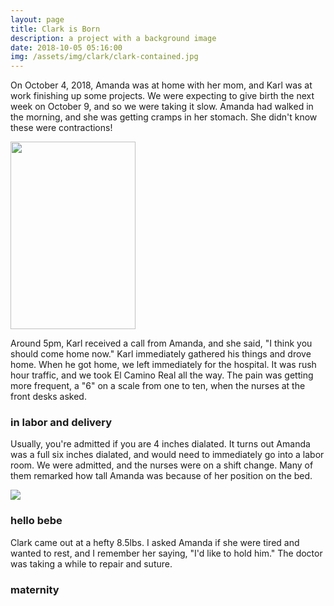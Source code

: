 ```yaml
---
layout: page
title: Clark is Born
description: a project with a background image
date: 2018-10-05 05:16:00
img: /assets/img/clark/clark-contained.jpg
---
```


On October 4, 2018, Amanda was at home with her mom, and Karl was at work finishing up some projects. We were expecting to give birth the next week on October 9, and so we were taking it slow. Amanda had walked in the morning, and she was getting cramps in her stomach. She didn't know these were contractions!

<a href='https://photos.google.com/share/AF1QipMf8VmdcAbJ_teD7Hdt6RqhewyKHC_hDKWm3zJjkju76tQYNWugBuXOx7HrYAPZvA?key=UnRwSkNtWE82aGlSamZsQlAwWHM4a1JvZk1raDFn&source=ctrlq.org'><img src='https://lh3.googleusercontent.com/fK86OEMaU_MlkXcIsl5gqFW_74fXovkHKNC6gpF6VBvXKbESLbmY4KcKLrU6xCrAn5ot8ssJw63peTiQ-AnjIv9yLwNVeLZxwUvwgrboe_VhihmC2KiA-FvirLaq19ODLdy0ef-EzQ=w2400' width="200" height="300" /></a>

Around 5pm, Karl received a call from Amanda, and she said, "I think you should come home now." Karl immediately gathered his things and drove home. When he got home, we left immediately for the hospital. It was rush hour traffic, and we took El Camino Real all the way. The pain was getting more frequent, a "6" on a scale from one to ten, when the nurses at the front desks asked.

### in labor and delivery

Usually, you're admitted if you are 4 inches dialated. It turns out Amanda was a full six inches dialated, and would need to immediately go into a labor room. We were admitted, and the nurses were on a shift change. Many of them remarked how tall Amanda was because of her position on the bed. 

![](https://photos.app.goo.gl/25yScGu1FM2wC8EF8)

### hello bebe

Clark came out at a hefty 8.5lbs. I asked Amanda if she were tired and wanted to rest, and I remember her saying, "I'd like to hold him." The doctor was taking a while to repair and suture.

### maternity


